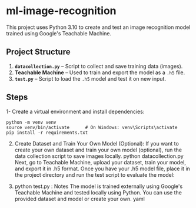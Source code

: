 # ml-image-recognition

This project uses Python 3.10 to create and test an image recognition model trained using Google's Teachable Machine.

## Project Structure

1. **`datacollection.py`** – Script to collect and save training data (images).  
2. **Teachable Machine** – Used to train and export the model as a `.h5` file.  
3. **`test.py`** – Script to load the `.h5` model and test it on new input.

## Steps

1- Create a virtual environment and install dependencies:


    python -m venv venv
    source venv/bin/activate      # On Windows: venv\Scripts\activate
    pip install -r requirements.txt
    


2. Create Dataset and Train Your Own Model (Optional):
    If you want to create your own dataset and train your own model (optional), run the data collection script to save images locally.
    python datacollection.py
    Next, go to Teachable Machine, upload your dataset, train your model, and export it in .h5 format.
    Once you have your .h5 model file, place it in the project directory and run the test script to evaluate the model:



3. python test.py :
Notes
    The model is trained externally using Google's Teachable Machine and tested locally using Python.
    You can use the provided dataset and model or create your own.
    yaml


